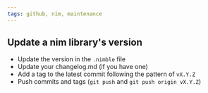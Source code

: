 ```yaml
---
tags: github, nim, maintenance
---
```

## Update a nim library's version
- Update the version in the `.nimble` file
- Update your changelog.md (if you have one)
- Add a tag to the latest commit following the pattern of `vX.Y.Z`
- Push commits and tags (`git push` and `git push origin vX.Y.Z`)